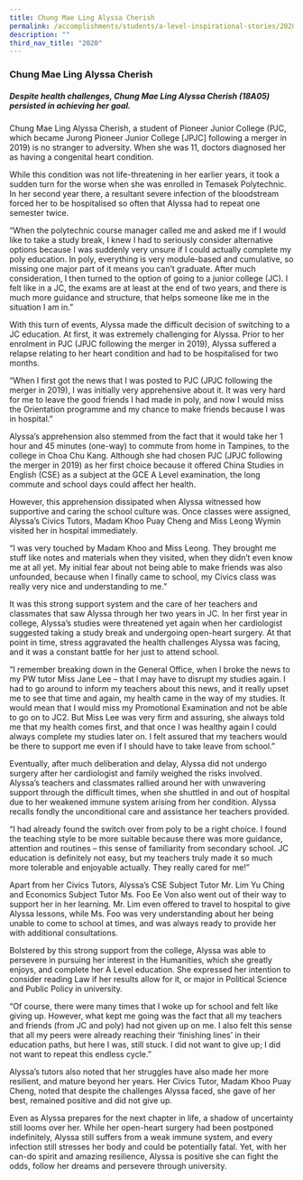 ```yaml
---
title: Chung Mae Ling Alyssa Cherish
permalink: /accomplishments/students/a-level-inspirational-stories/2020/cherish/
description: ""
third_nav_title: "2020"
---
```

### **Chung Mae Ling Alyssa Cherish**
##### **Despite health challenges, Chung Mae Ling Alyssa Cherish (18A05) persisted in achieving her goal.**

Chung Mae Ling Alyssa Cherish, a student of Pioneer Junior College (PJC, which became Jurong Pioneer Junior College [JPJC] following a merger in 2019) is no stranger to adversity. When she was 11, doctors diagnosed her as having a congenital heart condition.

While this condition was not life-threatening in her earlier years, it took a sudden turn for the worse when she was enrolled in Temasek Polytechnic. In her second year there, a resultant severe infection of the bloodstream forced her to be hospitalised so often that Alyssa had to repeat one semester twice.

“When the polytechnic course manager called me and asked me if I would like to take a study break, I knew I had to seriously consider alternative options because I was suddenly very unsure if I could actually complete my poly education. In poly, everything is very module-based and cumulative, so missing one major part of it means you can’t graduate. After much consideration, I then turned to the option of going to a junior college (JC). I felt like in a JC, the exams are at least at the end of two years, and there is much more guidance and structure, that helps someone like me in the situation I am in.”

With this turn of events, Alyssa made the difficult decision of switching to a JC education. At first, it was extremely challenging for Alyssa. Prior to her enrolment in PJC (JPJC following the merger in 2019), Alyssa suffered a relapse relating to her heart condition and had to be hospitalised for two months.

“When I first got the news that I was posted to PJC (JPJC following the merger in 2019), I was initially very apprehensive about it. It was very hard for me to leave the good friends I had made in poly, and now I would miss the Orientation programme and my chance to make friends because I was in hospital.”

Alyssa’s apprehension also stemmed from the fact that it would take her 1 hour and 45 minutes (one-way) to commute from home in Tampines, to the college in Choa Chu Kang. Although she had chosen PJC (JPJC following the merger in 2019) as her first choice because it offered China Studies in English (CSE) as a subject at the GCE A Level examination, the long commute and school days could affect her health.

However, this apprehension dissipated when Alyssa witnessed how supportive and caring the school culture was. Once classes were assigned, Alyssa’s Civics Tutors, Madam Khoo Puay Cheng and Miss Leong Wymin visited her in hospital immediately.

“I was very touched by Madam Khoo and Miss Leong. They brought me stuff like notes and materials when they visited, when they didn’t even know me at all yet. My initial fear about not being able to make friends was also unfounded, because when I finally came to school, my Civics class was really very nice and understanding to me.”

It was this strong support system and the care of her teachers and classmates that saw Alyssa through her two years in JC. In her first year in college, Alyssa’s studies were threatened yet again when her cardiologist suggested taking a study break and undergoing open-heart surgery. At that point in time, stress aggravated the health challenges Alyssa was facing, and it was a constant battle for her just to attend school.

“I remember breaking down in the General Office, when I broke the news to my PW tutor Miss Jane Lee – that I may have to disrupt my studies again. I had to go around to inform my teachers about this news, and it really upset me to see that time and again, my health came in the way of my studies. It would mean that I would miss my Promotional Examination and not be able to go on to JC2. But Miss Lee was very firm and assuring, she always told me that my health comes first, and that once I was healthy again I could always complete my studies later on. I felt assured that my teachers would be there to support me even if I should have to take leave from school.”

Eventually, after much deliberation and delay, Alyssa did not undergo surgery after her cardiologist and family weighed the risks involved. Alyssa’s teachers and classmates rallied around her with unwavering support through the difficult times, when she shuttled in and out of hospital due to her weakened immune system arising from her condition. Alyssa recalls fondly the unconditional care and assistance her teachers provided.

“I had already found the switch over from poly to be a right choice. I found the teaching style to be more suitable because there was more guidance, attention and routines – this sense of familiarity from secondary school. JC education is definitely not easy, but my teachers truly made it so much more tolerable and enjoyable actually. They really cared for me!”

Apart from her Civics Tutors, Alyssa’s CSE Subject Tutor Mr. Lim Yu Ching and Economics Subject Tutor Ms. Foo Ee Von also went out of their way to support her in her learning. Mr. Lim even offered to travel to hospital to give Alyssa lessons, while Ms. Foo was very understanding about her being unable to come to school at times, and was always ready to provide her with additional consultations.

Bolstered by this strong support from the college, Alyssa was able to persevere in pursuing her interest in the Humanities, which she greatly enjoys, and complete her A Level education. She expressed her intention to consider reading Law if her results allow for it, or major in Political Science and Public Policy in university.

“Of course, there were many times that I woke up for school and felt like giving up. However, what kept me going was the fact that all my teachers and friends (from JC and poly) had not given up on me. I also felt this sense that all my peers were already reaching their ‘finishing lines’ in their education paths, but here I was, still stuck. I did not want to give up; I did not want to repeat this endless cycle.”

Alyssa’s tutors also noted that her struggles have also made her more resilient, and mature beyond her years. Her Civics Tutor, Madam Khoo Puay Cheng, noted that despite the challenges Alyssa faced, she gave of her best, remained positive and did not give up.

Even as Alyssa prepares for the next chapter in life, a shadow of uncertainty still looms over her. While her open-heart surgery had been postponed indefinitely, Alyssa still suffers from a weak immune system, and every infection still stresses her body and could be potentially fatal. Yet, with her can-do spirit and amazing resilience, Alyssa is positive she can fight the odds, follow her dreams and persevere through university.
